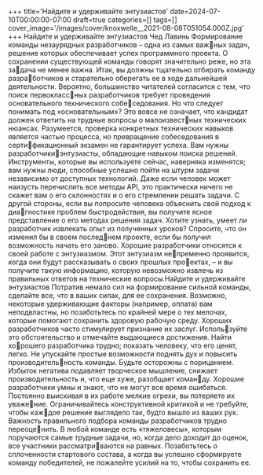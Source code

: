 +++
title='Найдите и удерживайте энтузиастов'
date=2024-07-10T00:00:00-07:00
draft=true
categories=[]
tags=[]
cover_image='/images/cover/knoxwelle__2021-08-08T051054.000Z.jpg'
+++
Найдите и удерживайте 
энтузиастов
Чед Лавинь
Формирование команды незаурядных разработчиков – одна из самых важных задач, решение которых обеспечивает успех программного проекта.
О сохранении существующей команды говорят значительно реже, но эта задача не менее важна. Итак, вы должны тщательно отбирать команду разработчиков и старательно оберегать ее в ходе дальнейшей деятельности.
Вероятно, большинство читателей согласится с тем, что поиск первоклассных разработчиков требует проведения основательного технического собеседования. Но что следует понимать под «основательным»? Это вовсе не
означает, что кандидат должен ответить на трудные вопросы о малоизвестных технических нюансах. Разумеется, проверка конкретных технических
навыков является частью процесса, но превращение собеседования в сертификационный экзамен не гарантирует успеха. Вам нужны разработчикиэнтузиасты, обладающие навыком поиска решений. Инструменты, которые
вы используете сейчас, наверняка изменятся; вам нужны люди, способные
успешно пойти на штурм задачи независимо от доступных технологий. Даже
если человек может наизусть перечислить все методы API, это практически
ничего не скажет вам о его склонностях и о его стремлении решать задачи.
С другой стороны, если вы попросите человека объяснить свой подход к диагностике проблем быстродействия, вы получите ясное представление о его
методах решения задач. Хотите узнать, умеет ли разработчик извлекать
опыт из полученных уроков? Спросите, что он изменил бы в своем последнем проекте, если бы получил возможность начать его заново. Хорошие
разработчики относятся к своей работе с энтузиазмом. Этот энтузиазм непременно проявится, когда они будут рассказывать о своих прошлых проектах, – и вы получите такую информацию, которую невозможно извлечь из
правильных ответов на технические вопросы.Найдите и удерживайте энтузиастов 
Потратив немало сил на формирование сильной команды, сделайте все, что
в ваших силах, для ее сохранения. Возможно, некоторые удерживающие
факторы (например, оплата) вам неподвластны, но позаботьтесь по крайней
мере о тех мелочах, которые помогают сохранить здоровую рабочую среду.
Хороших разработчиков часто стимулирует признание их заслуг. Используйте это обстоятельство и отмечайте выдающиеся достижения. Найти хорошего разработчика трудно; показать человеку, что его ценят, легко. Не
упускайте простые возможности поднять дух и повысить производительность команды.
Будьте осторожны с порицанием. Избыток негатива подавляет творческое
мышление, снижает производительность и, что еще хуже, разобщает команду. Хорошие разработчики умны и знают, что не могут все время ошибаться.
Постоянно выискивая в их работе мелкие огрехи, вы потеряете их уважение. Ограничивайтесь конструктивной критикой и не требуйте, чтобы каждое решение выглядело так, будто вышло из ваших рук.
Важность правильного подбора команды разработчиков трудно переоценить. В любой команде есть «тяжеловесы», которым поручаются самые
трудные задачи, но, когда дело доходит до оценок, все участники рассматриваются на равных. Позаботьтесь о сплоченности стартового состава, а когда
вы успешно сформируете команду победителей, не пожалейте усилий на то,
чтобы сохранить ее.